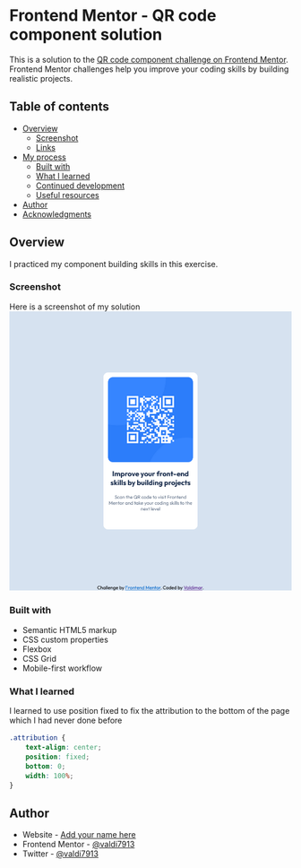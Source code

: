# Frontend Mentor - QR code component solution

This is a solution to the [QR code component challenge on Frontend Mentor](https://www.frontendmentor.io/challenges/qr-code-component-iux_sIO_H). Frontend Mentor challenges help you improve your coding skills by building realistic projects.

## Table of contents

-   [Overview](#overview)
    -   [Screenshot](#screenshot)
    -   [Links](#links)
-   [My process](#my-process)
    -   [Built with](#built-with)
    -   [What I learned](#what-i-learned)
    -   [Continued development](#continued-development)
    -   [Useful resources](#useful-resources)
-   [Author](#author)
-   [Acknowledgments](#acknowledgments)

## Overview

I practiced my component building skills in this exercise.

### Screenshot

Here is a screenshot of my solution
![](./images/screenshot.png)

### Built with

-   Semantic HTML5 markup
-   CSS custom properties
-   Flexbox
-   CSS Grid
-   Mobile-first workflow

### What I learned

I learned to use position fixed to fix the attribution to the bottom of the page which I had never done before

```css
.attribution {
	text-align: center;
	position: fixed;
	bottom: 0;
	width: 100%;
}
```

## Author

-   Website - [Add your name here](https://www.your-site.com)
-   Frontend Mentor - [@valdi7913](https://www.frontendmentor.io/profile/valdi7913)
-   Twitter - [@valdi7913](https://www.twitter.com/valdi7913)
